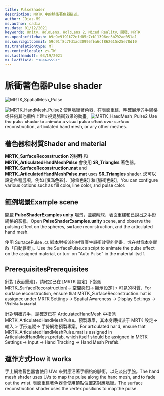 ```yaml
---
title: PulseShader
description: MRTK 中的脈衝著色器描述。
author: CDiaz-MS
ms.author: cadia
ms.date: 01/12/2021
keywords: Unity、HoloLens、HoloLens 2、Mixed Reality、開發、MRTK、
ms.openlocfilehash: b9c9e9191b72efd05c7cb11396ec5b202ad051a1
ms.sourcegitcommit: 59c91f8c70d1ad30995fba6cf862615e25e78d10
ms.translationtype: MT
ms.contentlocale: zh-TW
ms.lasthandoff: 03/19/2021
ms.locfileid: "104685551"
---
```

# <a name="pulse-shader"></a><span data-ttu-id="58620-104">脈衝著色器</span><span class="sxs-lookup"><span data-stu-id="58620-104">Pulse shader</span></span>

![MRTK_SpatialMesh_Pulse](https://user-images.githubusercontent.com/13754172/68261851-3489e200-fff6-11e9-9f6c-5574a7dd8db7.gif)

<span data-ttu-id="58620-106">![MRTK_HandMesh_Pulse2 ](https://user-images.githubusercontent.com/13754172/68262035-e4f7e600-fff6-11e9-9858-796afd1cabc5.gif) 使用脈衝著色器，在表面重建、明確展示的手網格或任何其他網格上建立視覺脈衝效果的動畫。</span><span class="sxs-lookup"><span data-stu-id="58620-106">![MRTK_HandMesh_Pulse2](https://user-images.githubusercontent.com/13754172/68262035-e4f7e600-fff6-11e9-9858-796afd1cabc5.gif) Use the pulse shader to animate a visual pulse effect over surface reconstruction, articulated hand mesh, or any other meshes.</span></span>

## <a name="shader-and-material"></a><span data-ttu-id="58620-107">著色器和材質</span><span class="sxs-lookup"><span data-stu-id="58620-107">Shader and material</span></span>

<span data-ttu-id="58620-108">**MRTK_SurfaceReconstruction 的材料** 和 **MRTK_ArticulatedHandMeshPulse** 會使用 **SR_Triangles** 著色器。</span><span class="sxs-lookup"><span data-stu-id="58620-108">**MRTK_SurfaceReconstruction.mat** and **MRTK_ArticulatedHandMeshPulse.mat** uses **SR_Triangles** shader.</span></span> <span data-ttu-id="58620-109">您可以設定各種選項，例如 [填滿色彩]、[線條色彩] 和 [脈衝色彩]。</span><span class="sxs-lookup"><span data-stu-id="58620-109">You can configure various options such as fill color, line color, and pulse color.</span></span>

## <a name="example-scene"></a><span data-ttu-id="58620-110">範例場景</span><span class="sxs-lookup"><span data-stu-id="58620-110">Example scene</span></span>

<span data-ttu-id="58620-111">開啟 **PulseShaderExamples unity** 場景，並觀察球、表面重建和已說出之手形網格的影響。</span><span class="sxs-lookup"><span data-stu-id="58620-111">Open **PulseShaderExamples.unity** scene, and observe the pulsing effect on the spheres, surface reconstruction, and the articulated hand mesh.</span></span>

<span data-ttu-id="58620-112">使用 SurfacePulse .cs 腳本對指派的材質產生脈衝效果的動畫，或在材質本身開啟「自動脈衝」。</span><span class="sxs-lookup"><span data-stu-id="58620-112">Use the SurfacePulse.cs script to animate the pulse effect on the assigned material, or turn on "Auto Pulse" in the material itself.</span></span>

## <a name="prerequisites"></a><span data-ttu-id="58620-113">Prerequisites</span><span class="sxs-lookup"><span data-stu-id="58620-113">Prerequisites</span></span>

<span data-ttu-id="58620-114">針對 [表面重建]，請確定已在 [MRTK 設定] 下指派 MRTK_SurfaceReconstruction]-> 空間感知-> 顯示設定] > 可見的材質。</span><span class="sxs-lookup"><span data-stu-id="58620-114">For surface reconstruction, ensure that MRTK_SurfaceReconstruction.mat is assigned under MRTK Settings -> Spatial Awareness -> Display Settings -> Visible Material.</span></span>

<span data-ttu-id="58620-115">針對明確的手，請確定已在 ArticulatedHandMesh 中指派 MRTK_ArticulatedHandMeshPulse。預製專案，其本身應指派于 MRTK 設定-> 輸入 > 手形追蹤-> 手勢網格預製專案。</span><span class="sxs-lookup"><span data-stu-id="58620-115">For articulated hand, ensure that MRTK_ArticulatedHandMeshPulse.mat is assigned in ArticulatedHandMesh.prefab, which itself should be assigned in MRTK Settings -> Input -> Hand Tracking -> Hand Mesh Prefab.</span></span>

## <a name="how-it-works"></a><span data-ttu-id="58620-116">運作方式</span><span class="sxs-lookup"><span data-stu-id="58620-116">How it works</span></span>

<span data-ttu-id="58620-117">手上網格著色器會使用 UVs 來對應沿著手網格的脈衝，以及淡出手腕。</span><span class="sxs-lookup"><span data-stu-id="58620-117">The hand mesh shader uses UVs to map the pulse along the hand mesh, and to fade out the wrist.</span></span> <span data-ttu-id="58620-118">表面重建著色器會使用頂點位置來對應脈衝。</span><span class="sxs-lookup"><span data-stu-id="58620-118">The surface reconstruction shader uses the vertex positions to map the pulse.</span></span>
